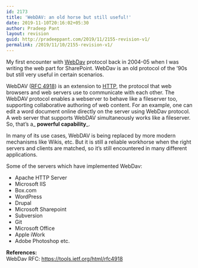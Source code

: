 ```yaml
---
id: 2173
title: 'WebDAV: an old horse but still useful!'
date: 2019-11-10T20:16:02+05:30
author: Pradeep Pant
layout: revision
guid: http://pradeeppant.com/2019/11/2155-revision-v1/
permalink: /2019/11/10/2155-revision-v1/
---
```

My first encounter with [WebDav](https://en.wikipedia.org/wiki/WebDAV) protocol back in 2004-05 when I was writing the web part for SharePoint. WebDav is an old protocol of the &#8217;90s but still very useful in certain scenarios.

WebDAV (<a rel="noreferrer noopener" href="https://tools.ietf.org/html/rfc4918" target="_blank">RFC 4918</a>) is an extension to <a rel="noreferrer noopener" href="https://en.wikipedia.org/wiki/Hypertext_Transfer_Protocol" target="_blank">HTTP</a>, the protocol that web browsers and web servers use to communicate with each other. The WebDAV protocol enables a webserver to behave like a fileserver too, supporting collaborative authoring of web content. For an example, one can edit a word document online directly on the server using WebDav protocol. A web server that supports WebDAV simultaneously works like a fileserver. So, that’s a_ **powerful capability**_. 

In many of its use cases, WebDAV is being replaced by more modern mechanisms like Wikis, etc. But it is still a reliable workhorse when the right servers and clients are matched, so it’s still encountered in many different applications. 

<p class="has-text-color has-luminous-vivid-orange-color">
  Some of the servers which have implemented WebDav:
</p>

  * Apache HTTP Server
  * Microsoft IIS
  * Box.com 
  * WordPress
  * Drupal
  * Microsoft Sharepoint
  * Subversion
  * Git
  * Microsoft Office 
  * Apple iWork
  * Adobe Photoshop etc.

**References:**  
WebDav RFC: <https://tools.ietf.org/html/rfc4918>